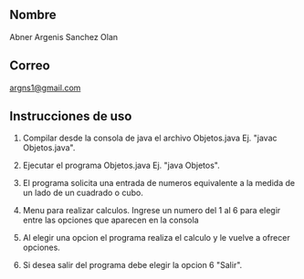 ## Nombre

Abner Argenis Sanchez Olan

## Correo

argns1@gmail.com

## Instrucciones de uso

1. Compilar desde la consola de java el archivo Objetos.java Ej. "javac Objetos.java".

2. Ejecutar el programa Objetos.java Ej. "java Objetos".

3. El programa solicita una entrada de numeros equivalente a la medida de un lado de un cuadrado o cubo.

4. Menu para realizar calculos. Ingrese un numero del 1 al 6 para elegir entre las opciones que aparecen en la consola

5. Al elegir una opcion el programa realiza el calculo y le vuelve a ofrecer opciones. 

6. Si desea salir del programa debe elegir la opcion 6 "Salir".